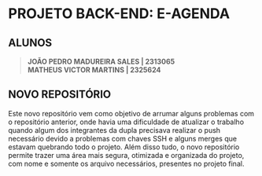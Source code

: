 # PROJETO BACK-END: E-AGENDA

## ALUNOS

> <strong>JOÃO PEDRO MADUREIRA SALES | 2313065</strong><br>
> <strong>MATHEUS VICTOR MARTINS     | 2325624</strong><br>

## NOVO REPOSITÓRIO

Este novo repositório vem como objetivo de arrumar alguns problemas com o repositório anterior, onde havia uma dificuldade de atualizar o trabalho quando algum dos integrantes da dupla precisava realizar o push necessário devido a problemas com chaves SSH e alguns merges que estavam quebrando todo o projeto. Além disso tudo, o novo repositório permite trazer uma área mais segura, otimizada e organizada do projeto, com nome e somente os arquivo necessários, presentes no projeto final.